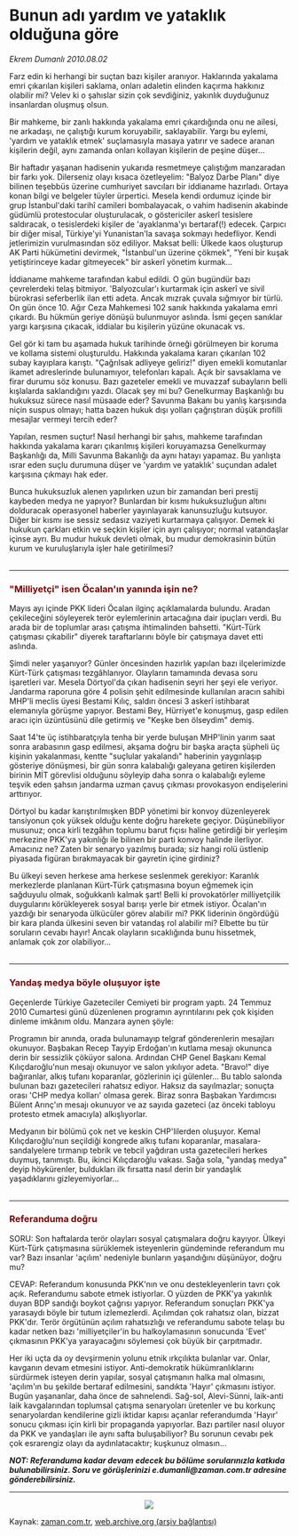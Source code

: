 # Bunun adı yardım ve yataklık olduğuna göre

*Ekrem Dumanlı 2010.08.02*

<td class="columnist-detail">
<p>Farz edin ki herhangi bir suçtan bazı kişiler aranıyor. Haklarında yakalama emri çıkarılan kişileri saklama, onları adaletin elinden kaçırma hakkınız olabilir mi? Velev ki o şahıslar sizin çok sevdiğiniz, yakınlık duyduğunuz insanlardan oluşmuş olsun.</p>
<p>
<div id="haberMetinDiv">
<p>Bir mahkeme, bir zanlı hakkında yakalama emri çıkardığında onu ne ailesi, ne arkadaşı, ne çalıştığı kurum koruyabilir, saklayabilir. Yargı bu eylemi, 'yardım ve yataklık etmek' suçlamasıyla masaya yatırır ve sadece aranan kişilerin değil, aynı zamanda onları kollayan kişilerin de peşine düşer...
<p>Bir haftadır yaşanan hadisenin yukarıda resmetmeye çalıştığım manzaradan bir farkı yok. Dilerseniz olayı kısaca özetleyelim: "Balyoz Darbe Planı" diye bilinen teşebbüs üzerine cumhuriyet savcıları bir iddianame hazırladı. Ortaya konan bilgi ve belgeler tüyler ürpertici. Mesela kendi ordumuz içinde bir grup İstanbul'daki tarihî camileri bombalayacak, o vahim hadisenin akabinde güdümlü protestocular oluşturulacak, o göstericiler askerî tesislere saldıracak, o tesislerdeki kişiler de 'ayaklanma'yı bertaraf(!) edecek. Çarpıcı bir diğer misal, Türkiye'yi Yunanistan'la savaşa sokmayı hedefliyor. Kendi jetlerimizin vurulmasından söz ediliyor. Maksat belli: Ülkede kaos oluşturup AK Parti hükümetini devirmek, "İstanbul'un üzerine çökmek", "Yeni bir kuşak yetiştirinceye kadar gitmeyecek" bir askerî yönetim kurmak...
<p>İddianame mahkeme tarafından kabul edildi. O gün bugündür bazı çevrelerdeki telaş bitmiyor. 'Balyozcular'ı kurtarmak için askerî ve sivil bürokrasi seferberlik ilan etti adeta. Ancak mızrak çuvala sığmıyor bir türlü. On gün önce 10. Ağır Ceza Mahkemesi 102 sanık hakkında yakalama emri çıkardı. Bu hükmün geriye dönüşü bulunmuyor aslında. İsmi geçen sanıklar yargı karşısına çıkacak, iddialar bu kişilerin yüzüne okunacak vs.
<p>Gel gör ki tam bu aşamada hukuk tarihinde örneği görülmeyen bir koruma ve kollama sistemi oluşturuldu. Hakkında yakalama kararı çıkarılan 102 subay kayıplara karıştı. "Çağrılsak adliyeye geliriz!" diyen emekli komutanlar ikamet adreslerinde bulunamıyor, telefonları kapalı. Açık bir savsaklama ve firar durumu söz konusu. Bazı gazeteler emekli ve muvazzaf subayların belli kışlalarda saklandığını yazdı. Olacak şey mi bu? Genelkurmay Başkanlığı bu hukuksuz sürece nasıl müsaade eder? Savunma Bakanı bu yanlış karşısında niçin suspus olmayı; hatta bazen hukuk dışı yolları çağrıştıran düşük profilli mesajlar vermeyi tercih eder?
<p>Yapılan, resmen suçtur! Nasıl herhangi bir şahıs, mahkeme tarafından hakkında yakalama kararı çıkarılmış kişileri koruyamazsa Genelkurmay Başkanlığı da, Milli Savunma Bakanlığı da aynı hatayı yapamaz. Bu yanlışta ısrar eden suçlu durumuna düşer ve 'yardım ve yataklık' suçundan adalet karşısına çıkmayı hak eder.
<p>Bunca hukuksuzluk alenen yapılırken uzun bir zamandan beri prestij kaybeden medya ne yapıyor? Bunlardan bir kısmı hukuksuzluğun altını dolduracak operasyonel haberler yayınlayarak kanunsuzluğu kutsuyor. Diğer bir kısmı ise sessiz sedasız vaziyeti kurtarmaya çalışıyor. Demek ki hukukun çarkları etkin ve seçkin kişiler için ayrı çalışıyor; normal vatandaşlar içinse ayrı. Bu mudur hukuk devleti olmak, bu mudur demokrasinin bütün kurum ve kuruluşlarıyla işler hale getirilmesi?
<br/>
 <hr/>
<h3><font color="#800000">"Milliyetçi" isen Öcalan'ın yanında işin ne?
</font></h3>
<p>Mayıs ayı içinde PKK lideri Öcalan ilginç açıklamalarda bulundu. Aradan çekileceğini söyleyerek terör eylemlerinin artacağına dair ipuçları verdi. Bu arada bir de toplumlar arası çatışma ihtimalinden bahsetti. "Kürt-Türk çatışması çıkabilir" diyerek taraftarlarını böyle bir çatışmaya davet etti aslında.
<p>Şimdi neler yaşanıyor? Günler öncesinden hazırlık yapılan bazı ilçelerimizde Kürt-Türk çatışması tezgâhlanıyor. Olayların tamamında devasa soru işaretleri var. Mesela Dörtyol'da çıkan hadisenin seyri her şeyi ele veriyor. Jandarma raporuna göre 4 polisin şehit edilmesinde kullanılan aracın sahibi MHP'li meclis üyesi Bestami Kılıç, saldırı öncesi 3 askerî istihbarat elemanıyla görüşme yapıyor. Bestami Bey, Hürriyet'e konuşmuş, gasp edilen aracı için üzüntüsünü dile getirmiş ve "Keşke ben ölseydim" demiş.
<p>Saat 14'te üç istihbaratçıyla tenha bir yerde buluşan MHP'linin yarım saat sonra arabasının gasp edilmesi, akşama doğru bir başka araçta şüpheli üç kişinin yakalanması, kentte "suçlular yakalandı" haberinin yaygınlaşıp gösteriye dönüşmesi, bir gün sonra kalabalığı galeyana getiren kişilerden birinin MİT görevlisi olduğunu söyleyip daha sonra o kalabalığı eyleme teşvik eden şahsın jandarma uzman çavuş çıkması provokasyon endişelerini arttırıyor.
<p>Dörtyol bu kadar karıştırılmışken BDP yönetimi bir konvoy düzenleyerek tansiyonun çok yüksek olduğu kente doğru harekete geçiyor. Düşünebiliyor musunuz; onca kirli tezgâhın toplumu barut fıçısı haline getirdiği bir yerleşim merkezine PKK'ya yakınlığı ile bilinen bir parti konvoy halinde ilerliyor. Amacınız ne? Zaten bir senaryo yazılmış burada; siz hangi rolü üstlenip piyasada figüran bırakmayacak bir gayretin içine girdiniz?
<p>Bu ülkeyi seven herkese ama herkese seslenmek gerekiyor: Karanlık merkezlerde planlanan Kürt-Türk çatışmasına boyun eğmemek için sağduyulu olmak, soğukkanlı kalmak şart! Belli ki provokatörler milliyetçilik duygularını körükleyerek sosyal barışı yerle bir etmek istiyor. Öcalan'ın yazdığı bir senaryoda ülkücüler görev alabilir mi? PKK liderinin öngördüğü bir kara planda ülkesini seven bir vatandaş rol alabilir mi? Elbette bu tür soruların cevabı hayır! Ancak olayların sıcaklığında bunu hissetmek, anlamak çok zor olabiliyor...
<br/>
 <hr/>
<h3><font color="#800000">Yandaş medya böyle oluşuyor işte </font></h3>
<p>Geçenlerde Türkiye Gazeteciler Cemiyeti bir program yaptı. 24 Temmuz 2010 Cumartesi günü düzenlenen programın ayrıntılarını pek çok kişiden dinleme imkânım oldu. Manzara aynen şöyle:
<p>Programın bir anında, orada bulunamayıp telgraf gönderenlerin mesajları okunuyor. Başbakan Recep Tayyip Erdoğan'ın kutlama mesajı okununca derin bir sessizlik çöküyor salona. Ardından CHP Genel Başkanı Kemal Kılıçdaroğlu'nun mesajı okunuyor ve salon yıkılıyor adeta. "Bravo!" diye bağıranlar, alkış tufanı koparanlar, gözlerinin içi gülenler... Bu tablo salonda bulunan bazı gazetecileri rahatsız ediyor. Haksız da sayılmazlar; sonuçta orası 'CHP medya kolları' olmasa gerek. Biraz sonra Başbakan Yardımcısı Bülent Arınç'ın mesajı okunuyor ve az sayıda gazeteci (az önceki tabloyu protesto etmek amacıyla) alkışlıyorlar.
<p>Medyanın bir bölümü çok net ve keskin CHP'lilerden oluşuyor. Kemal Kılıçdaroğlu'nun seçildiği kongrede alkış tufanı koparanlar, masalara-sandalyelere tırmanıp tebrik ve tebcil yağdıran usta gazetecileri herkes duymuş, tanımıştı. Bu, ikinci Kılıçdaroğlu vakası. Sağa sola, "yandaş medya" deyip höykürenler, buldukları ilk fırsatta nasıl derin bir yandaşlık yaşadıklarını gizleyemiyorlar...
<br/>
 <hr/>
<h3><font color="#800000">Referanduma doğru
</font></h3>
<p>SORU: Son haftalarda terör olayları sosyal çatışmalara doğru kayıyor. Ülkeyi Kürt-Türk çatışmasına sürüklemek isteyenlerin gündeminde referandum mu var? Bazı insanlar 'açılım' nedeniyle bunların yaşandığını düşünüyor, doğru mu?
<p>CEVAP: Referandum konusunda PKK'nın ve onu destekleyenlerin tavrı çok açık. Referandumu sabote etmek istiyorlar. O yüzden de PKK'ya yakınlık duyan BDP sandığı boykot çağrısı yapıyor. Referandum sonuçları PKK'ya yarasaydı böyle bir tutum izlemezlerdi. Açılımdan çok rahatsız olan, bizzat PKK'dır. Terör örgütünün açılım rahatsızlığı ve referandumu sabote telaşı bu kadar netken bazı 'milliyetçiler'in bu halkoylamasının sonucunda 'Evet' çıkmasının PKK'ya yarayacağını söylemesi çok büyük bir çarpıtmadır.
<p>Her iki uçta da oy devşirmenin yolunu etnik ırkçılıkta bulanlar var. Onlar, kavganın devam etmesini istiyor. Anti-demokratik hükümranlıklarını sürdürmek isteyen derin yapılar, sosyal çatışmanın halka mal olmasını, 'açılım'ın bu şekilde bertaraf edilmesini, sandıkta 'Hayır' çıkmasını istiyor. Bugün yaşananlar, daha önce de sahnelendi. Sağ-sol, Alevi-Sünni, laik-anti laik kavgalarından toplumsal çatışma senaryoları üretenler ve bu korkunç senaryolardan kendilerine gizli iktidar kapısı açanlar referandumda 'Hayır' sonucu çıkması için kirli bir propaganda yapıyorlar. Bazı partiler nasıl oluyor da PKK ve yandaşları ile aynı safta buluşabiliyor? Bu sorunun cevabı pek çok esrarengiz olayı da aydınlatacaktır; kuşkunuz olmasın...
<p><i><b>NOT: Referanduma kadar devam edecek bu bölüme sorularınızla katkıda bulunabilirsiniz. Soru ve görüşlerinizi e.dumanli@zaman.com.tr adresine gönderebilirsiniz.
</b></i>
<p>
<hr/>
<p>
<p align="center"><img border="0" src="http://web.archive.org/web/20110105002700im_/http://medya.zaman.com.tr/2010/08/02/tiraj.png"/></p></p></p></p></p></p></p></p></p></p></p></p></p></p></p></p></p></p></p></p></p></div>
</p>
<a href="http://web.archive.org/web/20110105002700/mailto:e.dumanli@zaman.com.tr">
</a></td>

Kaynak: [zaman.com.tr](http://zaman.com.tr/yazar.do?yazino=1011277), [web.archive.org (arşiv bağlantısı)](http://web.archive.org/web/20110105002700/http://www.zaman.com.tr/yazar.do?yazino=1011277)
